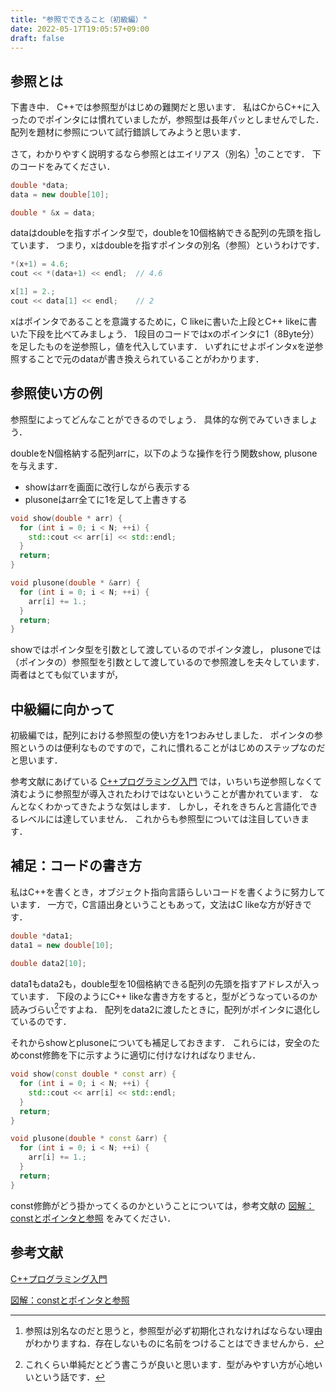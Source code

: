 ```yaml
---
title: "参照でできること（初級編）"
date: 2022-05-17T19:05:57+09:00
draft: false
---
```


## 参照とは

下書き中．
C++では参照型がはじめの難関だと思います．
私はCからC++に入ったのでポインタには慣れていましたが，参照型は長年パッとしませんでした．
配列を題材に参照について試行錯誤してみようと思います．

さて，わかりやすく説明するなら参照とはエイリアス（別名）[^1]のことです．
下のコードをみてください．

```cpp
double *data;
data = new double[10];

double * &x = data;
```

dataはdoubleを指すポインタ型で，doubleを10個格納できる配列の先頭を指しています．
つまり，xはdoubleを指すポインタの別名（参照）というわけです．

```cpp
*(x+1) = 4.6;
cout << *(data+1) << endl;  // 4.6

x[1] = 2.;
cout << data[1] << endl;    // 2
```

xはポインタであることを意識するために，C likeに書いた上段とC++ likeに書いた下段を比べてみましょう．
1段目のコードではxのポインタに1（8Byte分）を足したものを逆参照し，値を代入しています．
いずれにせよポインタxを逆参照することで元のdataが書き換えられていることがわかります．

## 参照使い方の例

参照型によってどんなことができるのでしょう．
具体的な例でみていきましょう．

doubleをN個格納する配列arrに，以下のような操作を行う関数show, plusoneを与えます．

- showはarrを画面に改行しながら表示する
- plusoneはarr全てに1を足して上書きする

```cpp
void show(double * arr) { 
  for (int i = 0; i < N; ++i) {
    std::cout << arr[i] << std::endl;
  }
  return;
}

void plusone(double * &arr) { 
  for (int i = 0; i < N; ++i) {
    arr[i] += 1.;
  }
  return;
}
```

showではポインタ型を引数として渡しているのでポインタ渡し，
plusoneでは（ポインタの）参照型を引数として渡しているので参照渡しを夫々しています．
両者はとても似ていますが，

## 中級編に向かって

初級編では，配列における参照型の使い方を1つおみせしました．
ポインタの参照というのは便利なものですので，これに慣れることがはじめのステップなのだと思います．

参考文献にあげている
[C++プログラミング入門](https://www.amazon.co.jp/C-%E3%83%97%E3%83%AD%E3%82%B0%E3%83%A9%E3%83%9F%E3%83%B3%E3%82%B0%E5%85%A5%E9%96%80-%E3%82%B0%E3%83%AC%E3%82%B4%E3%83%AA%E3%83%BC-%E3%82%B5%E3%83%86%E3%82%A3%E3%82%A2/dp/4873110637)
では，いちいち逆参照しなくて済むように参照型が導入されたわけではないということが書かれています．
なんとなくわかってきたような気はします．
しかし，それをきちんと言語化できるレベルには達していません．
これからも参照型については注目していきます．

## 補足：コードの書き方

私はC++を書くとき，オブジェクト指向言語らしいコードを書くように努力しています．
一方で，C言語出身ということもあって，文法はC likeな方が好きです．

```cpp
double *data1;
data1 = new double[10];

double data2[10];
```

data1もdata2も，double型を10個格納できる配列の先頭を指すアドレスが入っています．
下段のようにC++ likeな書き方をすると，型がどうなっているのか読みづらい[^2]ですよね．
配列をdata2に渡したときに，配列がポインタに退化しているのです．

それからshowとplusoneについても補足しておきます．
これらには，安全のためconst修飾を下に示すように適切に付けなければなりません．

```cpp
void show(const double * const arr) { 
  for (int i = 0; i < N; ++i) {
    std::cout << arr[i] << std::endl;
  }
  return;
}

void plusone(double * const &arr) { 
  for (int i = 0; i < N; ++i) {
    arr[i] += 1.;
  }
  return;
}
```

const修飾がどう掛かってくるのかということについては，参考文献の
[図解：constとポインタと参照](https://qiita.com/yohhoy/items/feadbe1a245caadc44f7)
をみてください．

[^1]:参照は別名なのだと思うと，参照型が必ず初期化されなければならない理由がわかりますね．存在しないものに名前をつけることはできませんから．

[^2]:これくらい単純だとどう書こうが良いと思います．型がみやすい方が心地いいという話です．

## 参考文献

[C++プログラミング入門](https://www.amazon.co.jp/C-%E3%83%97%E3%83%AD%E3%82%B0%E3%83%A9%E3%83%9F%E3%83%B3%E3%82%B0%E5%85%A5%E9%96%80-%E3%82%B0%E3%83%AC%E3%82%B4%E3%83%AA%E3%83%BC-%E3%82%B5%E3%83%86%E3%82%A3%E3%82%A2/dp/4873110637)

[図解：constとポインタと参照](https://qiita.com/yohhoy/items/feadbe1a245caadc44f7)
